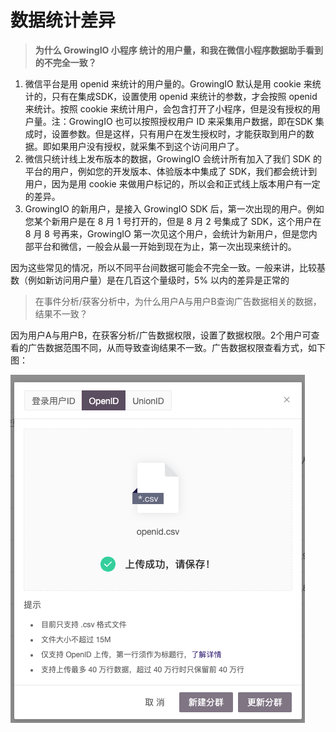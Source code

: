 # 数据统计差异

> **为什么 GrowingIO 小程序 统计的用户量，和我在微信小程序数据助手看到的不完全一致？**

1. 微信平台是用 openid 来统计的用户量的。GrowingIO 默认是用 cookie 来统计的，只有在集成SDK，设置使用 openid 来统计的参数，才会按照 openid 来统计。按照 cookie 来统计用户，会包含打开了小程序，但是没有授权的用户量。注：GrowingIO 也可以按照授权用户 ID 来采集用户数据，即在SDK 集成时，设置参数。但是这样，只有用户在发生授权时，才能获取到用户的数据。即如果用户没有授权，就采集不到这个访问用户了。
2. 微信只统计线上发布版本的数据，GrowingIO 会统计所有加入了我们 SDK 的平台的用户，例如您的开发版本、体验版本中集成了 SDK，我们都会统计到用户，因为是用 cookie 来做用户标记的，所以会和正式线上版本用户有一定的差异。
3. GrowingIO 的新用户，是接入 GrowingIO SDK 后，第一次出现的用户。例如您某个新用户是在 8 月 1 号打开的，但是 8 月 2 号集成了 SDK，这个用户在 8 月 8 号再来，GrowingIO 第一次见这个用户，会统计为新用户，但是您内部平台和微信，一般会从最一开始到现在为止，第一次出现来统计的。

因为这些常见的情况，所以不同平台间数据可能会不完全一致。一般来讲，比较基数（例如新访问用户量）是在几百这个量级时，5% 以内的差异是正常的

> 在事件分析/获客分析中，为什么用户A与用户B查询广告数据相关的数据，结果不一致？

因为用户A与用户B，在获客分析/广告数据权限，设置了数据权限。2个用户可查看的广告数据范围不同，从而导致查询结果不一致。广告数据权限查看方式，如下图：

![](<../.gitbook/assets/image (173).png>)

